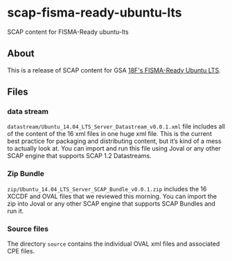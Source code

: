 # scap-fisma-ready-ubuntu-lts
SCAP content for FISMA-Ready ubuntu-lts

## About

This is a release of SCAP content for GSA [18F's FISMA-Ready Ubuntu LTS](https://github.com/fisma-ready/ubuntu-lts).


## Files

### data stream
`datastream/Ubuntu_14.04_LTS_Server_Datastream_v0.0.1.xml` file includes all of the content of the 16 xml files in one huge xml file. This is the current best practice for packaging and distributing content, but it’s kind of a mess to actually look at. You can import and run this file using Joval or any other SCAP engine that supports SCAP 1.2 Datastreams.

### Zip Bundle
`zip/Ubuntu_14.04_LTS_Server_SCAP_Bundle_v0.0.1.zip` includes the 16 XCCDF and OVAL files that we reviewed this morning. You can import the zip into Joval or any other SCAP engine that supports SCAP Bundles and run it.

### Source files
The directory `source` contains the individual OVAL xml files and associated CPE files.

